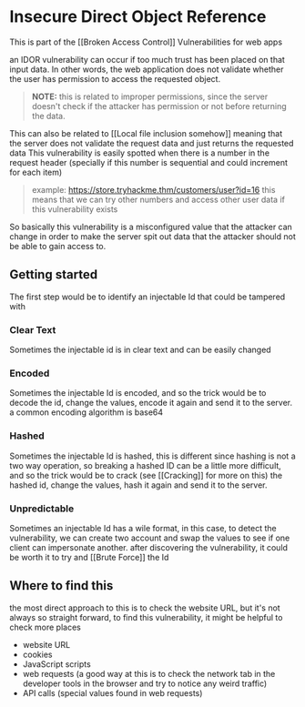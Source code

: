 # Insecure Direct Object Reference
This is part of the [[Broken Access Control]] Vulnerabilities for web apps

an IDOR vulnerability can occur if too much trust has been placed on that input data. In other words, the web application does not validate whether the user has permission to access the requested object.
>**NOTE:** this is related to improper permissions, since the server doesn't check if the attacker has permission or not before returning the data.

This can also be related to [[Local file inclusion somehow]] meaning that the server does not validate the request data and just returns the requested data
This vulnerability is easily spotted when there is a number in the request header (specially if this number is sequential and could increment for each item)
> example: https://store.tryhackme.thm/customers/user?id=16
> this means that we can try other numbers and access other user data if this vulnerability exists

So basically this vulnerability is a misconfigured value that the attacker can change in order to make the server spit out data that the attacker should not be able to gain access to.
## Getting started
The first step would be to identify an injectable Id that could be tampered with
### Clear Text
Sometimes the injectable id is in clear text and can be easily changed
### Encoded
Sometimes the injectable Id is encoded, and so the trick would be to decode the id, change the values, encode it again and send it to the server. a common encoding algorithm is base64
### Hashed
Sometimes the injectable Id is hashed, this is different since hashing is not a two way operation, so breaking a hashed ID can be a little more difficult, and so the trick would be to crack (see [[Cracking]] for more on this) the hashed id, change the values, hash it again and send it to the server.
### Unpredictable
Sometimes an injectable Id has a wile format, in this case, to detect the vulnerability, we can create two account and swap the values to see if one client can impersonate another.
after discovering the vulnerability, it could be worth it to try and [[Brute Force]] the Id
## Where to find this
the most direct approach to this is to check the website URL, but it's not always so straight forward, to find this vulnerability, it might be helpful to check more places
- website URL
- cookies
- JavaScript scripts
- web requests (a good way at this is to check the network tab in the developer tools in the browser and try to notice any weird traffic)
- API calls (special values found in web requests)